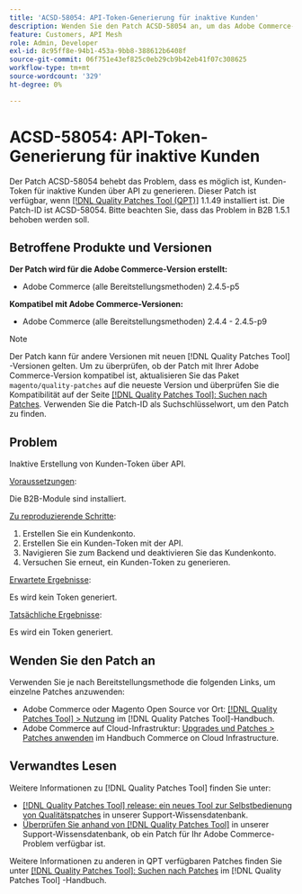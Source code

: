 ```yaml
---
title: 'ACSD-58054: API-Token-Generierung für inaktive Kunden'
description: Wenden Sie den Patch ACSD-58054 an, um das Adobe Commerce-Problem zu beheben, bei dem es möglich ist, Kunden-Token für inaktive Kunden über API zu generieren.
feature: Customers, API Mesh
role: Admin, Developer
exl-id: 8c95ff8e-94b1-453a-9bb8-388612b6408f
source-git-commit: 06f751e43ef825c0eb29cb9b42eb41f07c308625
workflow-type: tm+mt
source-wordcount: '329'
ht-degree: 0%

---
```


# ACSD-58054: API-Token-Generierung für inaktive Kunden

Der Patch ACSD-58054 behebt das Problem, dass es möglich ist, Kunden-Token für inaktive Kunden über API zu generieren. Dieser Patch ist verfügbar, wenn [[!DNL Quality Patches Tool (QPT)]](/help/announcements/adobe-commerce-announcements/magento-quality-patches-released-new-tool-to-self-serve-quality-patches.md) 1.1.49 installiert ist. Die Patch-ID ist ACSD-58054. Bitte beachten Sie, dass das Problem in B2B 1.5.1 behoben werden soll.

## Betroffene Produkte und Versionen

**Der Patch wird für die Adobe Commerce-Version erstellt:**

* Adobe Commerce (alle Bereitstellungsmethoden) 2.4.5-p5

**Kompatibel mit Adobe Commerce-Versionen:**

* Adobe Commerce (alle Bereitstellungsmethoden) 2.4.4 - 2.4.5-p9

>[!NOTE]
>
>Der Patch kann für andere Versionen mit neuen [!DNL Quality Patches Tool] -Versionen gelten. Um zu überprüfen, ob der Patch mit Ihrer Adobe Commerce-Version kompatibel ist, aktualisieren Sie das Paket `magento/quality-patches` auf die neueste Version und überprüfen Sie die Kompatibilität auf der Seite [[!DNL Quality Patches Tool]: Suchen nach Patches](https://experienceleague.adobe.com/tools/commerce-quality-patches/index.html). Verwenden Sie die Patch-ID als Suchschlüsselwort, um den Patch zu finden.

## Problem

Inaktive Erstellung von Kunden-Token über API.

<u>Voraussetzungen</u>:

Die B2B-Module sind installiert.

<u>Zu reproduzierende Schritte</u>:

1. Erstellen Sie ein Kundenkonto.
1. Erstellen Sie ein Kunden-Token mit der API.
1. Navigieren Sie zum Backend und deaktivieren Sie das Kundenkonto.
1. Versuchen Sie erneut, ein Kunden-Token zu generieren.

<u>Erwartete Ergebnisse</u>:

Es wird kein Token generiert.

<u>Tatsächliche Ergebnisse</u>:

Es wird ein Token generiert.

## Wenden Sie den Patch an

Verwenden Sie je nach Bereitstellungsmethode die folgenden Links, um einzelne Patches anzuwenden:

* Adobe Commerce oder Magento Open Source vor Ort: [[!DNL Quality Patches Tool] > Nutzung](https://experienceleague.adobe.com/docs/commerce-operations/tools/quality-patches-tool/usage.html) im [!DNL Quality Patches Tool]-Handbuch.
* Adobe Commerce auf Cloud-Infrastruktur: [Upgrades und Patches > Patches anwenden](https://experienceleague.adobe.com/docs/commerce-cloud-service/user-guide/develop/upgrade/apply-patches.html) im Handbuch Commerce on Cloud Infrastructure.

## Verwandtes Lesen

Weitere Informationen zu [!DNL Quality Patches Tool] finden Sie unter:

* [[!DNL Quality Patches Tool] release: ein neues Tool zur Selbstbedienung von Qualitätspatches](/help/announcements/adobe-commerce-announcements/magento-quality-patches-released-new-tool-to-self-serve-quality-patches.md) in unserer Support-Wissensdatenbank.
* [Überprüfen Sie anhand von  [!DNL Quality Patches Tool]](/help/support-tools/patches-available-in-qpt-tool/check-patch-for-magento-issue-with-magento-quality-patches.md) in unserer Support-Wissensdatenbank, ob ein Patch für Ihr Adobe Commerce-Problem verfügbar ist.

Weitere Informationen zu anderen in QPT verfügbaren Patches finden Sie unter [[!DNL Quality Patches Tool]: Suchen nach Patches](https://experienceleague.adobe.com/tools/commerce-quality-patches/index.html) im [!DNL Quality Patches Tool] -Handbuch.
